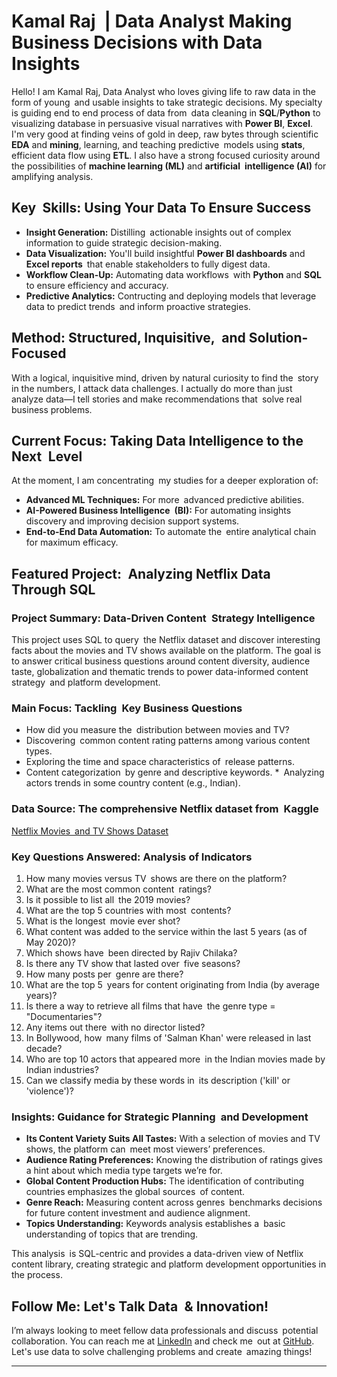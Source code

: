 
# Kamal Raj | Data Analyst Making Business Decisions with Data Insights

Hello! I am Kamal Raj, Data Analyst who loves giving life to raw data in the form of young and usable insights to take strategic decisions. My specialty is guiding end to end process of data from data cleaning in **SQL**/**Python** to visualizing database in persuasive visual narratives with **Power BI**, **Excel**. I'm very good at finding veins of gold in deep, raw bytes through scientific **EDA** and **mining**, learning, and teaching predictive models using **stats**, efficient data flow using **ETL**. I also have a strong focused curiosity around the possibilities of **machine learning (ML)** and **artificial intelligence (AI)** for amplifying analysis.

## Key Skills: Using Your Data To Ensure Success

* **Insight Generation:** Distilling actionable insights out of complex information to guide strategic decision-making.
* **Data Visualization:** You'll build insightful **Power BI dashboards** and **Excel reports** that enable stakeholders to fully digest data.
* **Workflow Clean-Up:** Automating data workflows with **Python** and **SQL** to ensure efficiency and accuracy.
* **Predictive Analytics:** Contructing and deploying models that leverage data to predict trends and inform proactive strategies.

## Method: Structured, Inquisitive, and Solution-Focused

With a logical, inquisitive mind, driven by natural curiosity to find the story in the numbers, I attack data challenges. I actually do more than just analyze data—I tell stories and make recommendations that solve real business problems.

## Current Focus: Taking Data Intelligence to the Next Level

At the moment, I am concentrating my studies for a deeper exploration of:

* **Advanced ML Techniques:** For more advanced predictive abilities.
* **AI-Powered Business Intelligence (BI):** For automating insights discovery and improving decision support systems.
* **End-to-End Data Automation:** To automate the entire analytical chain for maximum efficacy.

## Featured Project: Analyzing Netflix Data Through SQL

### Project Summary: Data-Driven Content Strategy Intelligence

This project uses SQL to query the Netflix dataset and discover interesting facts about the movies and TV shows available on the platform. The goal is to answer critical business questions around content diversity, audience taste, globalization and thematic trends to power data-informed content strategy and platform development.

### Main Focus: Tackling Key Business Questions

* How did you measure the distribution between movies and TV?
* Discovering common content rating patterns among various content types.
* Exploring the time and space characteristics of release patterns.
* Content categorization by genre and descriptive keywords.
  \* Analyzing actors trends in some country content (e.g., Indian).

### Data Source: The comprehensive Netflix dataset from Kaggle

[Netflix Movies and TV Shows Dataset](https://www.kaggle.com/datasets/shivamb/netflix-shows?resource=download)

### Key Questions Answered: Analysis of Indicators

1. How many movies versus TV shows are there on the platform?
2. What are the most common content ratings?
3. Is it possible to list all the 2019 movies?
4. What are the top 5 countries with most contents?
5. What is the longest movie ever shot?
6. What content was added to the service within the last 5 years (as of May 2020)?
7. Which shows have been directed by Rajiv Chilaka?
8. Is there any TV show that lasted over five seasons?
9. How many posts per genre are there?
10. What are the top 5 years for content originating from India (by average years)?
11. Is there a way to retrieve all films that have the genre type = "Documentaries"?
12. Any items out there with no director listed?
13. In Bollywood, how many films of 'Salman Khan' were released in last decade?
14. Who are top 10 actors that appeared more in the Indian movies made by Indian industries?
15. Can we classify media by these words in its description ('kill' or 'violence')?

### Insights: Guidance for Strategic Planning and Development

* **Its Content Variety Suits All Tastes:** With a selection of movies and TV shows, the platform can meet most viewers’ preferences.
* **Audience Rating Preferences:** Knowing the distribution of ratings gives a hint about which media type targets we’re for.
* **Global Content Production Hubs:** The identification of contributing countries emphasizes the global sources of content.
* **Genre Reach:** Measuring content across genres benchmarks decisions for future content investment and audience alignment.
* **Topics Understanding:** Keywords analysis establishes a basic understanding of topics that are trending.

This analysis is SQL-centric and provides a data-driven view of Netflix content library, creating strategic and platform development opportunities in the process.

## Follow Me: Let's Talk Data & Innovation!

I’m always looking to meet fellow data professionals and discuss potential collaboration. You can reach me at [LinkedIn](https://www.google.com/search?q=https://www.linkedin.com/in/kamal-raj-030) and check me out at [GitHub](https://github.com/KamalRaj030). Let's use data to solve challenging problems and create amazing things!

---


